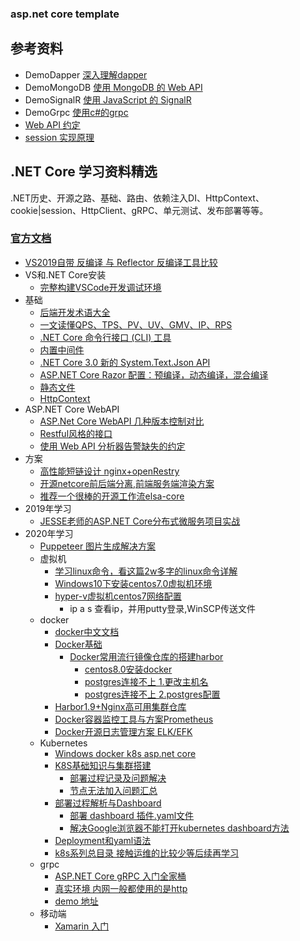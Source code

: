 ### asp.net core template
## 参考资料
 - DemoDapper [深入理解dapper](https://www.cnblogs.com/ITWeiHan/p/11614704.html)
 - DemoMongoDB [使用 MongoDB 的 Web API](https://docs.microsoft.com/zh-cn/aspnet/core/tutorials/first-mongo-app?view=aspnetcore-3.1&tabs=visual-studio)
 - DemoSignalR [使用 JavaScript 的 SignalR](https://docs.microsoft.com/zh-cn/aspnet/core/tutorials/signalr?view=aspnetcore-3.1&tabs=visual-studio)
 - DemoGrpc [使用c#的grpc](https://docs.microsoft.com/zh-cn/aspnet/core/grpc/basics?view=aspnetcore-3.1)
- [Web API 约定](https://docs.microsoft.com/zh-cn/aspnet/core/web-api/advanced/conventions?view=aspnetcore-2.2#create-web-api-conventions)
- [session 实现原理](https://www.cnblogs.com/emrys5/p/aspnet-core-session.html)
 ## .NET Core 学习资料精选
.NET历史、开源之路、基础、路由、依赖注入DI、HttpContext、cookie|session、HttpClient、gRPC、单元测试、发布部署等等。
 ### [官方文档](https://docs.microsoft.com/zh-cn/aspnet/core/?view=aspnetcore-3.0)
- [VS2019自带 反编译 与 Reflector 反编译工具比较](https://www.cnblogs.com/cjm123/p/10908910.html)
- VS和.NET Core安装
  - [完整构建VSCode开发调试环境](https://www.cnblogs.com/tianqing/p/11874558.html)
- 基础
  - [后端开发术语大全](https://mp.weixin.qq.com/s/i4MAVUnDbP1tsdxaQpkjAQ)
  - [一文读懂QPS、TPS、PV、UV、GMV、IP、RPS](https://www.citrons.cn/jishu/226.html)
  - [.NET Core 命令行接口 (CLI) 工具](https://docs.microsoft.com/zh-cn/dotnet/core/tools/?tabs=netcore2x)
  - [内置中间件](https://docs.microsoft.com/zh-cn/aspnet/core/fundamentals/middleware/index?view=aspnetcore-2.2)
  - [.NET Core 3.0 新的 System.Text.Json API](https://www.cnblogs.com/waku/p/11026630.html)
  - [ASP.NET Core Razor 配置：预编译，动态编译，混合编译](http://www.zkea.net/codesnippet/detail/razor-compilation.html)
  - [静态文件](https://docs.microsoft.com/zh-cn/aspnet/core/fundamentals/static-files)
  - [HttpContext](https://docs.microsoft.com/zh-cn/aspnet/core/fundamentals/http-context)
- ASP.NET Core WebAPI
  - [ASP.Net Core WebAPI 几种版本控制对比](https://www.cnblogs.com/runningsmallguo/p/7484954.html)
  - [Restful风格的接口](https://docs.microsoft.com/zh-cn/aspnet/core/web-api/advanced/conventions)
  - [使用 Web API 分析器告警缺失的约定](https://docs.microsoft.com/zh-cn/aspnet/core/web-api/advanced/analyzers)
- 方案
  - [高性能短链设计 nginx+openRestry](https://www.cnblogs.com/xiekun/p/12500822.html)
  - [开源netcore前后端分离,前端服务端渲染方案](https://mp.weixin.qq.com/s/ZthEnKru9FjGOcCWcqiEgA)
  - [推荐一个很棒的开源工作流elsa-core](https://mp.weixin.qq.com/s/FKsmTpFxODQBRbSoWa3IwQ)
- 2019年学习
  - [JESSE老师的ASP.NET Core分布式微服务项目实战](https://github.com/jacklmjie/microservices)
- 2020年学习
  - [Puppeteer 图片生成解决方案](/docs/Puppeteer服务生成图片.md)
  - 虚拟机
    - [学习linux命令，看这篇2w多字的linux命令详解](https://www.cnblogs.com/zhonglongbo/p/12115548.html)
    - [Windows10下安装centos7.0虚拟机环境](https://www.cnblogs.com/shengChristine/p/9284969.html)
    - [hyper-v虚拟机centos7网络配置](https://jingyan.baidu.com/album/91f5db1b0279bd1c7e05e377.html?picindex=6)
      - ip a s 查看ip，并用putty登录,WinSCP传送文件
  - docker
    - [docker中文文档](https://yeasy.gitbooks.io/docker_practice/content/kubernetes/kubectl/)
    - [Docker基础](https://www.cnblogs.com/edisonchou/p/aspnet_core_k8s_artcles_index.html)
      - [Docker常用流行镜像仓库的搭建harbor](https://www.cnblogs.com/edisonchou/p/docker_registry_repository_setup_introduction.html)
        - [centos8.0安装docker](https://www.cnblogs.com/ding2016/p/11592999.html)
        - [postgres连接不上 1.更改主机名](https://ywnz.com/linux/6051.html)
        - [postgres连接不上 2.postgres配置](https://stackoverflow.com/questions/31611674/cant-connect-to-postgres-server)
     - [Harbor1.9+Nginx高可用集群仓库](https://juejin.im/post/5d973e246fb9a04dfa0963fb)
     - [Docker容器监控工具与方案Prometheus](https://www.cnblogs.com/edisonchou/p/docker_monitor_introduction_part3.html)
     - [Docker开源日志管理方案 ELK/EFK](https://www.cnblogs.com/edisonchou/p/docker_logs_study_summary_part2.html)
  - Kubernetes
    - [Windows docker k8s asp.net core](https://www.cnblogs.com/majiang/p/11328730.html)
    - [K8S基础知识与集群搭建](https://www.cnblogs.com/edisonchou/p/aspnet_core_on_k8s_deepstudy_part1.html)
      - [部署过程记录及问题解决](https://blog.csdn.net/weixin_44723434/article/details/94583457)
      - [节点无法加入问题汇总](https://www.cnblogs.com/liuyi778/p/12229416.html)
    - [部署过程解析与Dashboard](https://www.cnblogs.com/edisonchou/p/aspnet_core_on_k8s_deepstudy_part2.html)
      - [部署 dashboard 插件.yaml文件](https://github.com/opsnull/follow-me-install-kubernetes-cluster/blob/master/08-3.dashboard%E6%8F%92%E4%BB%B6.md)
      - [解决Google浏览器不能打开kubernetes dashboard方法](https://www.jianshu.com/p/8021285cc37d)
    - [Deployment和yaml语法](https://www.cnblogs.com/edisonchou/p/aspnet_core_on_k8s_deepstudy_part3_1.html)
    - [k8s系列总目录 接触运维的比较少等后续再学习](https://www.cnblogs.com/edisonchou/p/aspnet_core_k8s_artcles_index.html)
  - grpc
    - [ASP.NET Core gRPC 入门全家桶](https://www.cnblogs.com/stulzq/p/11897704.html)
    - [真实环境 内网一般都使用的是http](https://www.cnblogs.com/stulzq/p/11697269.html)
    - [demo 地址](/demo)
  - 移动端
    - [Xamarin 入门](https://docs.microsoft.com/zh-cn/xamarin/get-started/)
